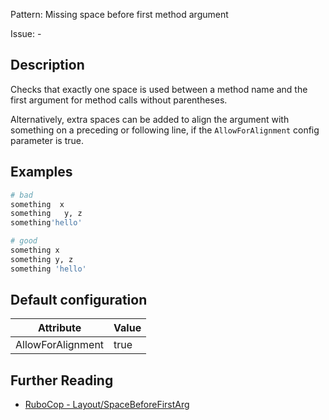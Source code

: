 Pattern: Missing space before first method argument

Issue: -

## Description

Checks that exactly one space is used between a method name and the
first argument for method calls without parentheses.

Alternatively, extra spaces can be added to align the argument with
something on a preceding or following line, if the `AllowForAlignment`
config parameter is true.

## Examples

```ruby
# bad
something  x
something   y, z
something'hello'

# good
something x
something y, z
something 'hello'
```

## Default configuration

Attribute | Value
--- | ---
AllowForAlignment | true

## Further Reading

* [RuboCop - Layout/SpaceBeforeFirstArg](https://rubocop.readthedocs.io/en/latest/cops_layout/#layoutspacebeforefirstarg)
